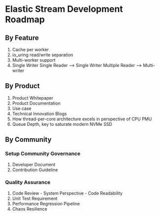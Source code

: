 # Elastic Stream Development Roadmap

## By Feature
1. Cache per worker
2. io_uring read/write separation
3. Multi-worker support
4. Single Writer Single Reader --> Single Writer Multiple Reader --> Multi-writer

## By Product
1. Product Whitepaper
2. Product Documentation
3. Use case
4. Technical Innovation Blogs
  1. How thread-per-core architecture excels in perspective of CPU PMU
  2. Queue Depth, key to saturate modern NVMe SSD

## By Community

### Setup Community Governance
  1. Developer Document
  2. Contribution Guideline

### Quality Assurance
  1. Code Review
    - System Perspective
    - Code Readability
  2. Unit Test Requirement
  3. Performance Regression Pipeline
  4. Chaos Resilience

